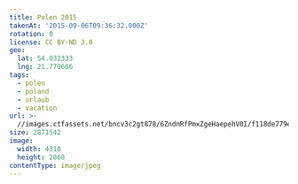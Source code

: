 ```yaml
---
title: Polen 2015
takenAt: '2015-09-06T09:36:32.000Z'
rotation: 0
license: CC BY-ND 3.0
geo:
  lat: 54.032333
  lng: 21.770666
tags:
  - polen
  - poland
  - urlaub
  - vacation
url: >-
  //images.ctfassets.net/bncv3c2gt878/6ZndnRfPmxZgeHaepehV0I/f118de779e63d3772a554dada7f8195e/polen-2015_25656919890_o
size: 2871542
image:
  width: 4310
  height: 2868
contentType: image/jpeg
---
```


